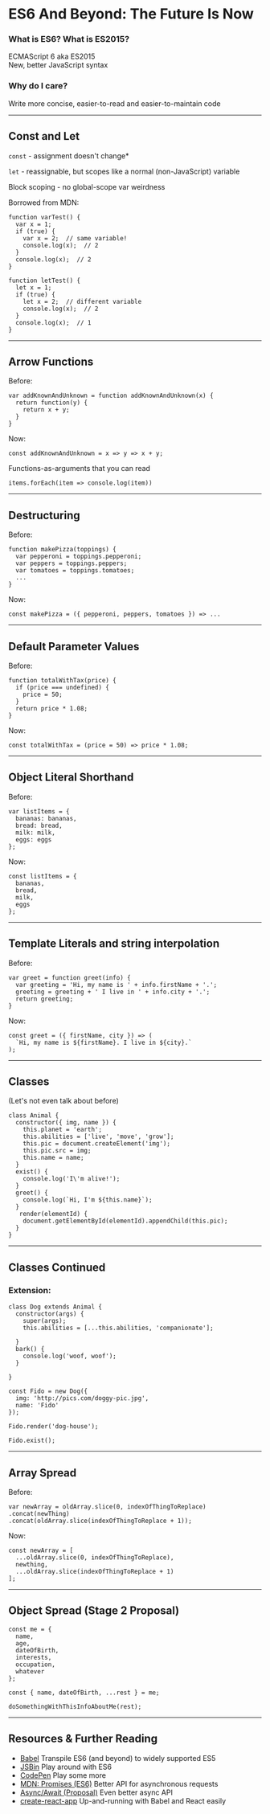 # ES6 And Beyond: The Future Is Now

### What is ES6?  What is ES2015?  

ECMAScript 6 aka ES2015  
New, better JavaScript syntax

### Why do I care?

Write more concise, easier-to-read and easier-to-maintain code

---

## Const and Let

`const` - assignment doesn't change*  

`let`   - reassignable, but scopes like a normal (non-JavaScript) variable


Block scoping - no global-scope var weirdness

Borrowed from MDN:

```
function varTest() {
  var x = 1;
  if (true) {
    var x = 2;  // same variable!
    console.log(x);  // 2
  }
  console.log(x);  // 2
}

function letTest() {
  let x = 1;
  if (true) {
    let x = 2;  // different variable
    console.log(x);  // 2
  }
  console.log(x);  // 1
}
```

---

## Arrow Functions


Before:

```
var addKnownAndUnknown = function addKnownAndUnknown(x) {
  return function(y) {
    return x + y;
  }
}
```


Now:

`const addKnownAndUnknown = x => y => x + y;`

Functions-as-arguments that you can read  

`items.forEach(item => console.log(item))`

---

## Destructuring


Before:
```
function makePizza(toppings) {
  var pepperoni = toppings.pepperoni;
  var peppers = toppings.peppers;
  var tomatoes = toppings.tomatoes;
  ...
}
```


Now:
```
const makePizza = ({ pepperoni, peppers, tomatoes }) => ...
```

---

## Default Parameter Values


Before:
```
function totalWithTax(price) {
  if (price === undefined) {
    price = 50;
  }
  return price * 1.08;
}
```


Now:
```
const totalWithTax = (price = 50) => price * 1.08;
```

---

## Object Literal Shorthand


Before:
```
var listItems = {
  bananas: bananas,
  bread: bread,
  milk: milk,
  eggs: eggs
};
```


Now:
```
const listItems = {
  bananas,
  bread,
  milk,
  eggs
};
```

---

## Template Literals and string interpolation


Before:
```
var greet = function greet(info) {
  var greeting = 'Hi, my name is ' + info.firstName + '.';
  greeting = greeting + ' I live in ' + info.city + '.';
  return greeting;
}
```


Now:
```
const greet = ({ firstName, city }) => (
  `Hi, my name is ${firstName}. I live in ${city}.`
);
```

---

## Classes

(Let's not even talk about before)
```
class Animal {
  constructor({ img, name }) {
    this.planet = 'earth';
    this.abilities = ['live', 'move', 'grow'];
    this.pic = document.createElement('img');
    this.pic.src = img;
    this.name = name;
  }
  exist() {
    console.log('I\'m alive!');
  }
  greet() {
    console.log(`Hi, I'm ${this.name}`);
  }
   render(elementId) {
    document.getElementById(elementId).appendChild(this.pic);
  }
}
```

---

## Classes Continued

### Extension:

```
class Dog extends Animal {
  constructor(args) {
    super(args);
    this.abilities = [...this.abilities, 'companionate'];

  }
  bark() {
    console.log('woof, woof');
  }

}

const Fido = new Dog({
  img: 'http://pics.com/doggy-pic.jpg',
  name: 'Fido'
});

Fido.render('dog-house');

Fido.exist();
```

---

## Array Spread

Before:
```
var newArray = oldArray.slice(0, indexOfThingToReplace)
.concat(newThing)
.concat(oldArray.slice(indexOfThingToReplace + 1));
```


Now:
```
const newArray = [
  ...oldArray.slice(0, indexOfThingToReplace),
  newthing,
  ...oldArray.slice(indexOfThingToReplace + 1)
];
```

---

## Object Spread (Stage 2 Proposal)

```
const me = {
  name,
  age,
  dateOfBirth,
  interests,
  occupation,
  whatever
};

const { name, dateOfBirth, ...rest } = me;  

doSomethingWithThisInfoAboutMe(rest);
```

---

## Resources & Further Reading

* [Babel](https://babeljs.io/) Transpile ES6 (and beyond) to widely supported ES5
* [JSBin](http://jsbin.com/) Play around with ES6
* [CodePen](http://codepen.io/) Play some more
* [MDN: Promises (ES6)](https://developer.mozilla.org/en-US/docs/Web/JavaScript/Reference/Global_Objects/Promise) Better API for asynchronous requests
* [Async/Await (Proposal)](https://github.com/yortus/asyncawait) Even better async API
* [create-react-app](https://github.com/facebookincubator/create-react-app) Up-and-running with Babel and React easily
